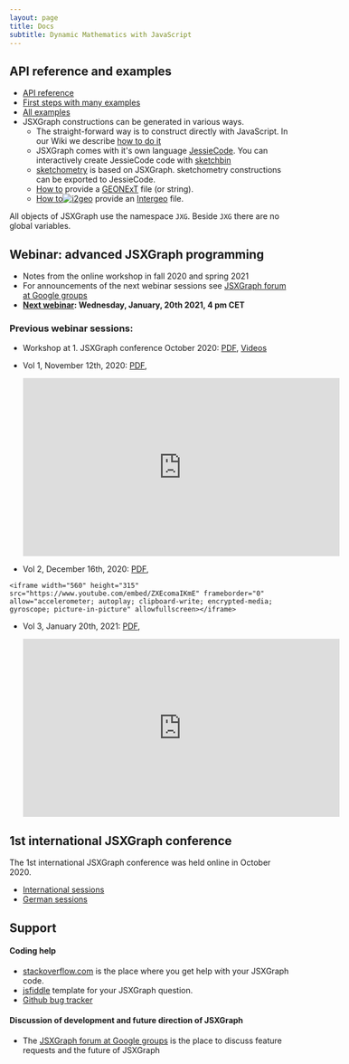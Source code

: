 ```yaml
---
layout: page
title: Docs
subtitle: Dynamic Mathematics with JavaScript
---
```

## API reference and examples

* [API reference](/docs/index.html)
* [First steps with many examples](/wiki/index.php/Documentation)
* [All examples](/wiki/index.php/Category:Examples)
* JSXGraph constructions can be generated in various ways.
    * The straight-forward way is to construct directly with JavaScript. In our Wiki we describe [how to do it](//jsxgraph.uni-bayreuth.de/wiki/index.php/Documentation)
    * JSXGraph comes with it's own language [JessieCode](../docs_jessiecode/). You can interactively create JessieCode code with [sketchbin](https://bin.sketchometry.org)
    * [sketchometry](//sketchometry.org) is based on JSXGraph. sketchometry constructions can be exported to JessieCode.
    * [How to](//jsxgraph.org/wiki/index.php/Displaying_GEONExT_constructions) provide a <a href="//geonext.de" target="_blank">GEONExT</a> file (or string). 
    * [How to](//jsxgraph.org/wiki/index.php/Displaying_Intergeo_constructions)[<img  src="//geonext.uni-bayreuth.de/uploads/pics/Banner-Button_120x60_v2_0.png" alt="i2geo" />](http://i2geo.net) provide an <a href="//i2geo.net/" target="_blank">Intergeo</a> file.

All objects of JSXGraph use the namespace `JXG`. Beside `JXG` there are no global variables.

## Webinar: advanced JSXGraph programming

* Notes from the online workshop in fall 2020 and spring 2021
* For announcements of the next webinar sessions see [JSXGraph forum at Google groups](https://groups.google.com/forum/#!forum/jsxgraph)
* **[Next webinar](/wp/2021-01-13-webinar-3/): Wednesday, January, 20th 2021, 4 pm CET**

### Previous webinar sessions:

* Workshop at 1. JSXGraph conference October 2020: [PDF](/webinar/advanced.pdf), [Videos](https://jsxgraph.org/conf/program)
* Vol 1, November 12th, 2020: [PDF](/webinar/advanced1.pdf), 

    <iframe width="560" height="315" src="https://www.youtube.com/embed/s3sUJualJJ0" frameborder="0" allow="accelerometer; autoplay; clipboard-write; encrypted-media; gyroscope; picture-in-picture" allowfullscreen></iframe>

* Vol 2, December 16th, 2020: [PDF](/webinar/advanced2.pdf),
<!--
[Zoom link](https://uni-bayreuth.zoom.us/j/92956928761?pwd=VmFaRTNhbUdmQ3g3dFp4amJQT0hPUT09)
-->

    <iframe width="560" height="315" src="https://www.youtube.com/embed/ZXEcomaIKmE" frameborder="0" allow="accelerometer; autoplay; clipboard-write; encrypted-media; gyroscope; picture-in-picture" allowfullscreen></iframe>

* Vol 3, January 20th, 2021: [PDF](/webinar/advanced3.pdf),

    <iframe width="560" height="315" src="https://www.youtube.com/embed/rpQc_ZHcgWE" frameborder="0" allow="accelerometer; autoplay; clipboard-write; encrypted-media; gyroscope; picture-in-picture" allowfullscreen></iframe>

## 1st international JSXGraph conference

The 1st international JSXGraph conference was held online in October 2020. 

* [International sessions](https://jsxgraph.org/conf)
* [German sessions](https://jsxgraph.org/conf.de)

## Support

#### Coding help
* [stackoverflow.com](https://stackoverflow.com/search?tab=newest&q=jsxgraph) is the place where you get help with your JSXGraph code.
* [jsfiddle](https://jsfiddle.net/dr63zumf/1/) template for your JSXGraph question.
* [Github bug tracker](https://github.com/jsxgraph/jsxgraph/issues)

#### Discussion of development and future direction of JSXGraph
* The [JSXGraph forum at Google groups](https://groups.google.com/forum/#!forum/jsxgraph) is the place to discuss feature requests and the future of JSXGraph

